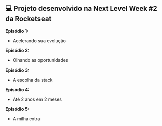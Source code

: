 <h2> 💻 Projeto desenvolvido na Next Level Week #2 da Rocketseat </h2>

<strong>Episódio 1:</strong>
  - Acelerando sua evolução
 
<strong>Episódio 2:</strong>
  - Olhando as oportunidades
  
<strong>Episódio 3:</strong>
  - A escolha da stack
  
<strong>Episódio 4:</strong>
  - Até 2 anos em 2 meses
  
<strong>Episódio 5:</strong>
  - A milha extra
